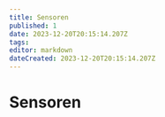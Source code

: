 ```yaml
---
title: Sensoren
published: 1
date: 2023-12-20T20:15:14.207Z
tags: 
editor: markdown
dateCreated: 2023-12-20T20:15:14.207Z
---
```


# Sensoren

<!-- TODO -->